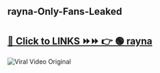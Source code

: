 
 ## rayna-Only-Fans-Leaked

# <h2><a href="https://clipsfans.com/rayna&ref=git">🔗 Click to LINKS ⏩⏩ 👉 🟢 rayna </a></h2>

<a href="https://clipsfans.com/rayna&ref=git" rel="nofollow" data-target="animated-image.originalLink"><img src="https://i.ibb.co.com/xMMVF88/686577567.gif" alt="Viral Video Original" style="max-width: 100%; display: inline-block;" data-target="animated-image.originalImage"></a>
